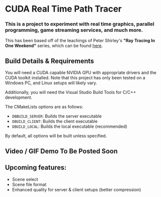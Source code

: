# CUDA Real Time Path Tracer

### This is a project to experiment with real time graphics, parallel programming, game streaming services, and much more.

This has been based off of the teachings of Peter Shirley's **"Ray Tracing In One Weekend"** series, which can be found [here](https://raytracing.github.io/).

## Build Details & Requirements

You will need a CUDA capable NVIDIA GPU with appropriate drivers and the CUDA toolkit installed. Note that this project has only been tested on a Windows PC, and Linux setups will likely vary.

Additionally, you will need the Visual Studio Build Tools for C/C++ development.

The CMakeLists options are as follows:

- `DBBUILD_SERVER`: Builds the server executable
- `DBUILD_CLIENT`: Builds the client executable
- `DBUILD_LOCAL`: Builds the local executable (recommended)

By default, all options will be built unless specified.

## Video / GIF Demo To Be Posted Soon

## Upcoming features:

- Scene select
- Scene file format
- Enhanced quality for server & client setups (better compression)
